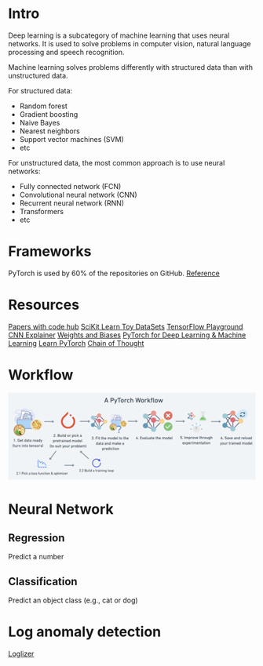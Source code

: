 # Intro

Deep learning is a subcategory of machine learning that uses neural networks. It is used to solve problems in computer vision, natural language processing and speech recognition.

Machine learning solves problems differently with structured data than with unstructured data.

For structured data:
 - Random forest
 - Gradient boosting
 - Naive Bayes
 - Nearest neighbors
 - Support vector machines (SVM)
 - etc

For unstructured data, the most common approach is to use neural networks:
 - Fully connected network (FCN)
 - Convolutional neural network (CNN)
 - Recurrent neural network (RNN)
 - Transformers
 - etc

# Frameworks

PyTorch is used by 60% of the repositories on GitHub. [Reference](https://paperswithcode.com/trends)

# Resources

[Papers with code hub](https://paperswithcode.com/sota)
[SciKit Learn Toy DataSets](https://scikit-learn.org/stable/datasets/toy_dataset.html)
[TensorFlow Playground](https://playground.tensorflow.org/)
[CNN Explainer](https://poloclub.github.io/cnn-explainer/)
[Weights and Biases](https://wandb.ai/site)
[PyTorch for Deep Learning & Machine Learning](https://www.youtube.com/watch?v=V_xro1bcAuA)
[Learn PyTorch](https://www.learnpytorch.io/)
[Chain of Thought](https://www.youtube.com/watch?v=4JNe-cOTgkY)

# Workflow

![PyTorch Workflow](/assets/images/pytorch-workflow.png)

# Neural Network

## Regression

Predict a number

## Classification

Predict an object class (e.g., cat or dog)

# Log anomaly detection

[Loglizer](https://github.com/logpai/loglizer/tree/master)